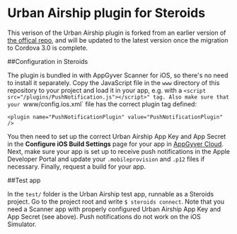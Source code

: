 # Urban Airship plugin for Steroids

This verison of the Urban Airship plugin is forked from an earlier version of [the offical repo](https://github.com/urbanairship/phonegap-ua-push), and will be updated to the latest version once the migration to Cordova 3.0 is complete.

##Configuration in Steroids

The plugin is bundled in with AppGyver Scanner for iOS, so there's no need to install it separately. Copy the JavaScript file in the `www` directory of this repository to your project and load it in your app, e.g. with a `<script src="/plugins/PushNotification.js"></script>" tag. Also make sure that your `www/config.ios.xml` file has the correct plugin tag defined:

`<plugin name="PushNotificationPlugin" value="PushNotificationPlugin" />`

You then need to set up the correct Urban Airship App Key and App Secret in the **Configure iOS Build Settings** page for your app in [AppGyver Cloud](http://cloud.appgyver.com). Next, make sure your app is set up to receive push notifications in the Apple Developer Portal and update your `.mobileprovision` and `.p12` files if necessary. Finally, request a build for your app.


##Test app

In the `test/` folder is the Urban Airship test app, runnable as a Steroids project. Go to the project root and write `$ steroids connect`. Note that you need a Scanner app with properly configured Urban Airship App Key and App Secret (see above). Push notifications do not work on the iOS Simulator.
